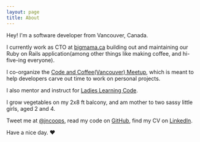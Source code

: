 ```yaml
---
layout: page
title: About
---
```


Hey! I'm a software developer from Vancouver, Canada.

I currently work as CTO at [bigmama.ca](http://bigmama.ca/) building out and maintaining our Ruby on Rails application(among other things like making coffee, and hi-five-ing everyone).

I co-organize the [Code and Coffee(Vancouver) Meetup](http://www.meetup.com/Code-Coffee-Vancouver/), which is meant to help developers carve out time to work on personal projects.

I also mentor and instruct for [Ladies Learning Code](http://ladieslearningcode.com/).

I grow vegetables on my 2x8 ft balcony, and am mother to two sassy little girls, aged 2 and 4.

Tweet me at [@jncoops](http://twitter.com/jncoops), read my code on [GitHub](http://github.com/jenncoop), find my CV on [LinkedIn](http://ca.linkedin.com/pub/jennifer-cooper/11/3b7/24a/).

Have a nice day. ♥
